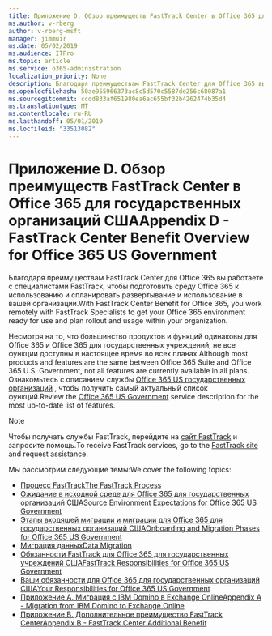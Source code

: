 ```yaml
---
title: Приложение D. Обзор преимуществ FastTrack Center в Office 365 для государственных организаций США
ms.author: v-rberg
author: v-rberg-msft
manager: jimmuir
ms.date: 05/02/2019
ms.audience: ITPro
ms.topic: article
ms.service: o365-administration
localization_priority: None
description: Благодаря преимуществам FastTrack Center для Office 365 вы работаете с специалистами FastTrack, чтобы подготовить среду Office 365 к использованию и спланировать развертывание и использование в вашей организации.
ms.openlocfilehash: 50ae955966373ac8c5d570c5587de256c68087a1
ms.sourcegitcommit: ccdd833af651980ea6ac655bf32b4262474b35d4
ms.translationtype: MT
ms.contentlocale: ru-RU
ms.lasthandoff: 05/01/2019
ms.locfileid: "33513082"
---
```

# <a name="appendix-d---fasttrack-center-benefit-overview-for-office-365-us-government"></a><span data-ttu-id="7dd8d-103">Приложение D. Обзор преимуществ FastTrack Center в Office 365 для государственных организаций США</span><span class="sxs-lookup"><span data-stu-id="7dd8d-103">Appendix D - FastTrack Center Benefit Overview for Office 365 US Government</span></span>

<span data-ttu-id="7dd8d-104">Благодаря преимуществам FastTrack Center для Office 365 вы работаете с специалистами FastTrack, чтобы подготовить среду Office 365 к использованию и спланировать развертывание и использование в вашей организации.</span><span class="sxs-lookup"><span data-stu-id="7dd8d-104">With FastTrack Center Benefit for Office 365, you work remotely with FastTrack Specialists to get your Office 365 environment ready for use and plan rollout and usage within your organization.</span></span> 
  
<span data-ttu-id="7dd8d-105">Несмотря на то, что большинство продуктов и функций одинаковы для Office 365 и Office 365 для государственных учреждений, не все функции доступны в настоящее время во всех планах.</span><span class="sxs-lookup"><span data-stu-id="7dd8d-105">Although most products and features are the same between Office 365 Suite and Office 365 U.S. Government, not all features are currently available in all plans.</span></span> <span data-ttu-id="7dd8d-106">Ознакомьтесь с описанием службы [Office 365 US государственных организаций](https://aka.ms/aboutgovcloud) , чтобы получить самый актуальный список функций.</span><span class="sxs-lookup"><span data-stu-id="7dd8d-106">Review the [Office 365 US Government](https://aka.ms/aboutgovcloud) service description for the most up-to-date list of features.</span></span>

> [!NOTE]
> <span data-ttu-id="7dd8d-107">Чтобы получать службы FastTrack, перейдите на [сайт FastTrack](https://go.microsoft.com/fwlink/?linkid=780698) и запросите помощь.</span><span class="sxs-lookup"><span data-stu-id="7dd8d-107">To receive FastTrack services, go to the [FastTrack site](https://go.microsoft.com/fwlink/?linkid=780698) and request assistance.</span></span>  

<span data-ttu-id="7dd8d-108">Мы рассмотрим следующие темы:</span><span class="sxs-lookup"><span data-stu-id="7dd8d-108">We cover the following topics:</span></span>
- [<span data-ttu-id="7dd8d-109">Процесс FastTrack</span><span class="sxs-lookup"><span data-stu-id="7dd8d-109">The FastTrack Process</span></span>](O365-fasttrack-process.md) 
- [<span data-ttu-id="7dd8d-110">Ожидание в исходной среде для Office 365 для государственных организаций США</span><span class="sxs-lookup"><span data-stu-id="7dd8d-110">Source Environment Expectations for Office 365 US Government</span></span>](US-Gov-appendix-source-environment-expectations.md)   
- [<span data-ttu-id="7dd8d-111">Этапы входящей миграции и миграции для Office 365 для государственных организаций США</span><span class="sxs-lookup"><span data-stu-id="7dd8d-111">Onboarding and Migration Phases for Office 365 US Government</span></span>](US-Gov-appendix-onboarding-and-migration.md)
- [<span data-ttu-id="7dd8d-112">Миграция данных</span><span class="sxs-lookup"><span data-stu-id="7dd8d-112">Data Migration</span></span>](O365-data-migration.md)    
- [<span data-ttu-id="7dd8d-113">Обязанности FastTrack для Office 365 для государственных учреждений США</span><span class="sxs-lookup"><span data-stu-id="7dd8d-113">FastTrack Responsibilities for Office 365 US Government</span></span>](US-Gov-appendix-fasttrack-responsibilities.md)   
- [<span data-ttu-id="7dd8d-114">Ваши обязанности для Office 365 для государственных организаций США</span><span class="sxs-lookup"><span data-stu-id="7dd8d-114">Your Responsibilities for Office 365 US Government</span></span>](US-Gov-appendix-your-responsibilities.md) 
- [<span data-ttu-id="7dd8d-115">Приложение А. Миграция с IBM Domino в Exchange Online</span><span class="sxs-lookup"><span data-stu-id="7dd8d-115">Appendix A - Migration from IBM Domino to Exchange Online</span></span>](O365-from-ibm-domino-to-exchange-online.md)   
- [<span data-ttu-id="7dd8d-116">Приложение B. Дополнительное преимущество FastTrack Center</span><span class="sxs-lookup"><span data-stu-id="7dd8d-116">Appendix B - FastTrack Center Additional Benefit</span></span>](O365-fasttrack-additional-benefits.md)


